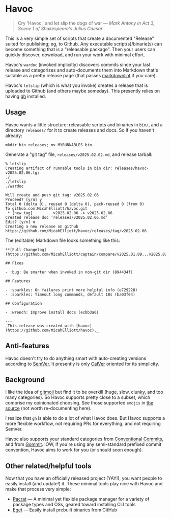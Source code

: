 # Havoc

> Cry 'Havoc,' and let slip the dogs of war
> — _Mark Antony in Act 3, Scene 1 of Shakespeare's Julius Caesar_

This is a very simple set of scripts that create a documented "Release" suited
for publishing; eg, to Github. Any executable script(s)/binarie(s) can become
something that is a "releasable package". Then your users can quickly
discover, download, and run your work with minimal effort.

Havoc's `wardoc` (invoked implicitly) discovers commits since your last
release and categorizes and auto-documents them into Markdown that's suitable
as a pretty release page (that passes
[markdownlint](https://github.com/markdownlint/markdownlint) if you care).

Havoc's `letslip` (which is what you invoke) creates a release that is
uploaded to Github (and others maybe someday). This presently relies on having
[gh](https://cli.github.com/) installed.

## Usage

Havoc wants a little structure: releasable scripts and binaries in `bin/`, and
a directory `releases/` for it to create releases and docs. So if you haven't
already:

```
mkdir bin releases; mv MYRUNNABLES bin
```

Generate a "git tag" file, `releases/v2025.02.02.md`, and release tarball:

```
% letslip
Creating artifact of runnable tools in bin dir: releases/havoc-v2025.02.06.tgz
./
./letslip
./wardoc

Will create and push git tag: v2025.02.06
Proceed? [y/n] y
Total 0 (delta 0), reused 0 (delta 0), pack-reused 0 (from 0)
To github.com:MicahElliott/havoc.git
 * [new tag]         v2025.02.06 -> v2025.02.06
Created release doc ‘releases/v2025.02.06.md’
Edit? [y/n] n
Creating a new release on github
https://github.com/MicahElliott/havoc/releases/tag/v2025.02.06
```

The (editable) Markdown file looks something like this:

```
**[Full Changelog](https://github.com/MicahElliott/captain/compare/v2025.01.09...v2025.02.02)**

## Fixes

- :bug: Be smarter when invoked in non-git dir (894434f)

## Features

- :sparkles: On failures print more helpful info (e729228)
- :sparkles: Timeout long commands, default 10s (ba03f64)

## Configuration

- :wrench: Improve install docs (ecbb3a6)

---
_This release was created with [havoc](https://github.com/MicahElliott/havoc)._
```

## Anti-features

Havoc doesn't try to do anything smart with auto-creating versions according
to [SemVer](https://semver.org/). It presently is only
[CalVer](https://calver.org/) oriented for its simplicity.

## Background

I like the idea of [gitmoji](https://github.com/carloscuesta/gitmoji-cli) but
find it to be overkill (huge, slow, clunky, and too many categories). So Havoc
supports pretty close to a subset, which comprise my opinionated choosing. See
those supported `emojis` in [the source](./wardoc) (not worth re-documenting
here).

I realize that `gh` is able to do a lot of what Havoc does. But Havoc supports
a more flexible workflow, not requiring PRs for everything, and not requiring
SemVer.

Havoc also supports your standard categories from [Conventional
Commits](https://www.conventionalcommits.org/en/v1.0.0/#specification), and
from [Gommit](https://github.com/antham/gommit). IOW,
if you're using any semi-standard prefixed commit convention, Havoc aims to
work for you (or should soon enough).

## Other related/helpful tools

Now that you have an officially released project (YAY!), you want people to
easily install (and update!) it. These minimal tools play nice with Havoc and
make that process very simple:

- [Pacrat](https://github.com/MicahElliott/pacrat) — A minimal yet flexible
  package manager for a variety of package types and OSs, geared toward
  installing CLI tools
- [Eget](https://github.com/zyedidia/eget) — Easily install prebuilt binaries from GitHub
